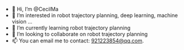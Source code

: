 - 👋 Hi, I’m @CecilMa
- 👀 I’m interested in robot trajectory planning, deep learning, machine vision ...
- 🌱 I’m currently learning robot trajectory planning
- 💞️ I’m looking to collaborate on robot trajectory planning
- 📫 You can email me to contact: 921223854@qq.com.

<!---
CecilMa/CecilMa is a ✨ special ✨ repository because its `README.md` (this file) appears on your GitHub profile.
You can click the Preview link to take a look at your changes.
--->
